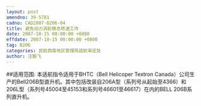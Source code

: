 ```yaml
---
layout: post
amendno: 39-5781
cadno: CAD2007-B206-04
title: 避免动力涡轮稳态转速工作
date: 2007-10-15 00:00:00 +0800
effdate: 2007-10-15 00:00:00 +0800
tag: B206
categories: 民航西南地区管理局适航审定处
author: 汪毅飞
---
```


##适用范围:
本适航指令适用于BHTC（Bell Helicoper Textron Canada）公司生产的Bell206B型直升机。其中包括改装自206A型（系列号从起始至4366）和206L型（系列号45004至45153和系列号46601至46617）在内的BELL 206B系列直升机。


